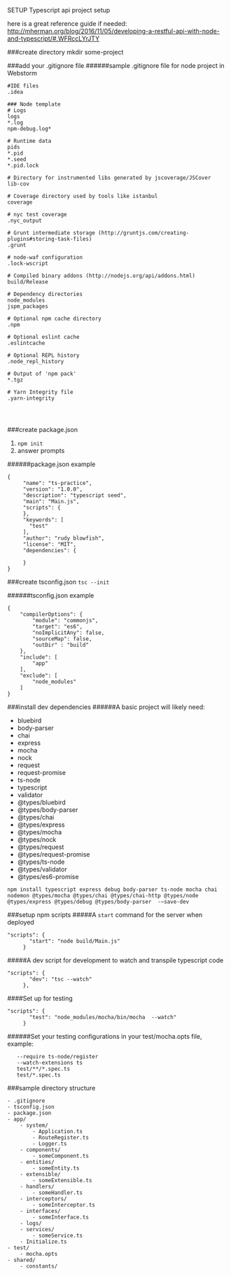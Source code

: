 SETUP Typescript api project setup

here is a great reference guide if needed:
http://mherman.org/blog/2016/11/05/developing-a-restful-api-with-node-and-typescript/#.WFRccLYrJTY


###create directory
mkdir some-project

###add your .gitignore file
######sample .gitignore file for node project in Webstorm
```
#IDE files
.idea

### Node template
# Logs
logs
*.log
npm-debug.log*

# Runtime data
pids
*.pid
*.seed
*.pid.lock

# Directory for instrumented libs generated by jscoverage/JSCover
lib-cov

# Coverage directory used by tools like istanbul
coverage

# nyc test coverage
.nyc_output

# Grunt intermediate storage (http://gruntjs.com/creating-plugins#storing-task-files)
.grunt

# node-waf configuration
.lock-wscript

# Compiled binary addons (http://nodejs.org/api/addons.html)
build/Release

# Dependency directories
node_modules
jspm_packages

# Optional npm cache directory
.npm

# Optional eslint cache
.eslintcache

# Optional REPL history
.node_repl_history

# Output of 'npm pack'
*.tgz

# Yarn Integrity file
.yarn-integrity




```

###create package.json
1. `npm init`
2. answer prompts

######package.json example
```
{
     "name": "ts-practice",
     "version": "1.0.0",
     "description": "typescript seed",
     "main": "Main.js",
     "scripts": {
     },
     "keywords": [
       "test"
     ],
     "author": "rudy blowfish",
     "license": "MIT",
     "dependencies": {
       
     }
}
```

###create tsconfig.json
`tsc --init`

######tsconfig.json example
```
{
    "compilerOptions": {
        "module": "commonjs",
        "target": "es6",
        "noImplicitAny": false,
        "sourceMap": false,
        "outDir" : "build"
    },
    "include": [
        "app"
    ],
    "exclude": [
        "node_modules"
    ]
}
```

###install dev dependencies
######A basic project will likely need:
- bluebird
- body-parser
- chai
- express
- mocha
- nock
- request
- request-promise
- ts-node
- typescript
- validator
- @types/bluebird
- @types/body-parser
- @types/chai
- @types/express
- @types/mocha
- @types/nock
- @types/request
- @types/request-promise
- @types/ts-node
- @types/validator
- @types/es6-promise

```
npm install typescript express debug body-parser ts-node mocha chai nodemon @types/mocha @types/chai @types/chai-http @types/node @types/express @types/debug @types/body-parser  -—save-dev
```

###setup npm scripts
#####A `start` command for the server when deployed

```
"scripts": {
       "start": "node build/Main.js"
     }
 ```
     


#####A dev script for development to watch and transpile typescript code
```
"scripts": {
       "dev": "tsc --watch"
     }, 
 ```
     

####Set up for testing
```
"scripts": {
       "test": "node_modules/mocha/bin/mocha  --watch"
     }
 ```
 
######Set your testing configurations in your test/mocha.opts file, example:
```--recursive
   --require ts-node/register
   --watch-extensions ts
   test/**/*.spec.ts
   test/*.spec.ts
```



###sample directory structure
```
- .gitignore
- tsconfig.json
- package.json
- app/
    - system/
        - Application.ts
        - RouteRegister.ts
        - Logger.ts
    - components/
        - someComponent.ts
    - entities/
        - someEntity.ts
    - extensible/
        - someExtensible.ts
    - handlers/
        - someHandler.ts
    - interceptors/
        - someInterceptor.ts
    - interfaces/
        - someInterface.ts
    - logs/
    - services/
        - someService.ts
    - Initialize.ts
- test/
    - mocha.opts
- shared/
    - constants/
```


